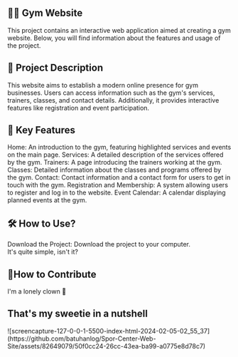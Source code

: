 <h2>🏋️‍♂️ Gym Website</h2>
This project contains an interactive web application aimed at creating a gym website. Below, you will find information about the features and usage of the project.

<h2>🚀 Project Description</h2>
This website aims to establish a modern online presence for gym businesses. Users can access information such as the gym's services, trainers, classes, and contact details. Additionally, it provides interactive features like registration and event participation.

<h2>🎯 Key Features</h2>
Home: An introduction to the gym, featuring highlighted services and events on the main page.
Services: A detailed description of the services offered by the gym.
Trainers: A page introducing the trainers working at the gym.
Classes: Detailed information about the classes and programs offered by the gym.
Contact: Contact information and a contact form for users to get in touch with the gym.
Registration and Membership: A system allowing users to register and log in to the website.
Event Calendar: A calendar displaying planned events at the gym.

<h2>🛠️ How to Use?</h2>
Download the Project: Download the project to your computer.<br>
It's quite simple, isn't it?

<h2> 🤝How to Contribute</h2>
I'm a lonely clown 🤡

<h2>That's my sweetie in a nutshell</h2>
![screencapture-127-0-0-1-5500-index-html-2024-02-05-02_55_37](https://github.com/batuhanlog/Spor-Center-Web-Site/assets/82649079/50f0cc24-26cc-43ea-ba99-a0775e8d78c7)
